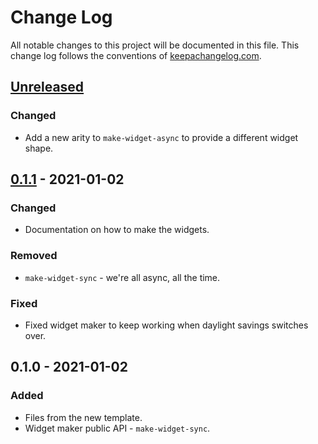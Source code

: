 # Change Log
All notable changes to this project will be documented in this file. This change log follows the conventions of [keepachangelog.com](http://keepachangelog.com/).

## [Unreleased]
### Changed
- Add a new arity to `make-widget-async` to provide a different widget shape.

## [0.1.1] - 2021-01-02
### Changed
- Documentation on how to make the widgets.

### Removed
- `make-widget-sync` - we're all async, all the time.

### Fixed
- Fixed widget maker to keep working when daylight savings switches over.

## 0.1.0 - 2021-01-02
### Added
- Files from the new template.
- Widget maker public API - `make-widget-sync`.

[Unreleased]: https://github.com/your-name/advent-15/compare/0.1.1...HEAD
[0.1.1]: https://github.com/your-name/advent-15/compare/0.1.0...0.1.1

